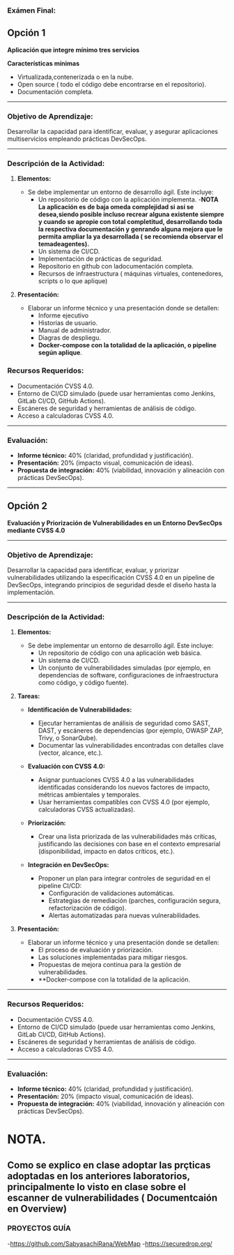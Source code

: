 ### **Exámen Final:**  

## **Opción 1** ##

**Aplicación que integre mínimo tres servicios**

**Características mínimas**

- Virtualizada,contenerizada o en la nube.
- Open source ( todo el código debe encontrarse en el repositorio).
- Documentación completa.

---

### **Objetivo de Aprendizaje:**  
Desarrollar la capacidad para identificar, evaluar, y asegurar aplicaciones multiservicios empleando  prácticas  DevSecOps.

---

### **Descripción de la Actividad:**

1. **Elementos:**
   - Se debe implementar un entorno de desarrollo ágil. Este incluye:
     - Un repositorio de código con la aplicación implementa.
       -**NOTA La aplicación es de baja omeda complejidad si así se desea,siendo posible incluso recrear alguna existente siempre y cuando se apropie con total completitud, desarrollando toda la respectiva documentación y genrando alguna mejora que le permita ampliar la ya desarrollada ( se recomienda observar el temadeagentes).**    
     - Un sistema de CI/CD.
     - Implementación de prácticas de seguridad.
     - Repositorio en github con ladocumentación completa.
     - Recursos de infraestructura ( máquinas virtuales, contenedores, scripts o lo que aplique)

2. **Presentación:**
   - Elaborar un informe técnico y una presentación donde se detallen:
     - Informe ejecutivo
     - Historias de usuario.
     - Manual de administrador.
     - Diagras de despliegu.
     - **Docker-compose con la totalidad de la aplicación, o pipeline según aplique**.

### **Recursos Requeridos:**
   - Documentación CVSS 4.0.
   - Entorno de CI/CD simulado (puede usar herramientas como Jenkins, GitLab CI/CD, GitHub Actions).
   - Escáneres de seguridad y herramientas de análisis de código.
   - Acceso a calculadoras CVSS 4.0.

---

### **Evaluación:**
   - **Informe técnico:** 40% (claridad, profundidad y justificación).
   - **Presentación:** 20% (impacto visual, comunicación de ideas).
   - **Propuesta de integración:** 40% (viabilidad, innovación y alineación con prácticas DevSecOps).

------------

## **Opción 2** ##
**Evaluación y Priorización de Vulnerabilidades en un Entorno DevSecOps mediante CVSS 4.0**

---

### **Objetivo de Aprendizaje:**  
Desarrollar la capacidad para identificar, evaluar, y priorizar vulnerabilidades utilizando la especificación CVSS 4.0 en un pipeline de DevSecOps, integrando principios de seguridad desde el diseño hasta la implementación.

---

### **Descripción de la Actividad:**

1. **Elementos:**
   - Se debe implementar un entorno de desarrollo ágil. Este incluye:
     - Un repositorio de código con una aplicación web básica.
     - Un sistema de CI/CD.
     - Un conjunto de vulnerabilidades simuladas (por ejemplo, en dependencias de software, configuraciones de infraestructura como código, y código fuente).

2. **Tareas:**
   - **Identificación de Vulnerabilidades:**
     - Ejecutar herramientas de análisis de seguridad como SAST, DAST, y escáneres de dependencias (por ejemplo, OWASP ZAP, Trivy, o SonarQube).
     - Documentar las vulnerabilidades encontradas con detalles clave (vector, alcance, etc.).
   
   - **Evaluación con CVSS 4.0:**
     - Asignar puntuaciones CVSS 4.0 a las vulnerabilidades identificadas considerando los nuevos factores de impacto, métricas ambientales y temporales.
     - Usar herramientas compatibles con CVSS 4.0 (por ejemplo, calculadoras CVSS actualizadas).

   - **Priorización:**
     - Crear una lista priorizada de las vulnerabilidades más críticas, justificando las decisiones con base en el contexto empresarial (disponibilidad, impacto en datos críticos, etc.).

   - **Integración en DevSecOps:**
     - Proponer un plan para integrar controles de seguridad en el pipeline CI/CD:
       - Configuración de validaciones automáticas.
       - Estrategias de remediación (parches, configuración segura, refactorización de código).
       - Alertas automatizadas para nuevas vulnerabilidades.

3. **Presentación:**
   - Elaborar un informe técnico y una presentación donde se detallen:
     - El proceso de evaluación y priorización.
     - Las soluciones implementadas para mitigar riesgos.
     - Propuestas de mejora continua para la gestión de vulnerabilidades.
     - **Docker-compose con la totalidad de la aplicación.


---

### **Recursos Requeridos:**
   - Documentación CVSS 4.0.
   - Entorno de CI/CD simulado (puede usar herramientas como Jenkins, GitLab CI/CD, GitHub Actions).
   - Escáneres de seguridad y herramientas de análisis de código.
   - Acceso a calculadoras CVSS 4.0.

---

### **Evaluación:**
   - **Informe técnico:** 40% (claridad, profundidad y justificación).
   - **Presentación:** 20% (impacto visual, comunicación de ideas).
   - **Propuesta de integración:** 40% (viabilidad, innovación y alineación con prácticas DevSecOps).

# NOTA.

Como se explico en clase adoptar las prçticas adoptadas en los anteriores laboratorios, principalmente lo visto en clase sobre el escanner de vulnerabilidades ( Documentcaión en Overview)
---

### PROYECTOS GUÍA

-https://github.com/SabyasachiRana/WebMap
-https://securedrop.org/ 

